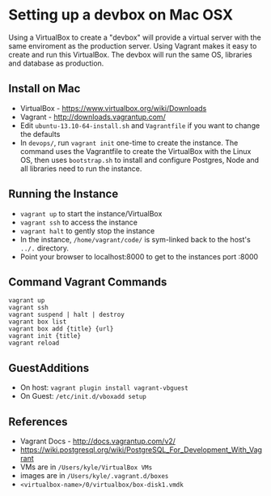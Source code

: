 # Setting up a devbox on Mac OSX
Using a VirtualBox to create a "devbox" will provide a virtual server with the same enviroment as the production server. Using Vagrant makes it easy to create and run this VirtualBox. The devbox will run the same OS, libraries and database as production.

## Install on Mac
* VirtualBox - https://www.virtualbox.org/wiki/Downloads  
* Vagrant - http://downloads.vagrantup.com/ 
* Edit `ubuntu-13.10-64-install.sh` and `Vagrantfile` if you want to change the defaults 
* In `devops/`, run `vagrant init` one-time to create the instance. The command uses the Vagrantfile to create the VirtualBox with the Linux OS, then uses `bootstrap.sh` to install and configure Postgres, Node and all libraries need to run the instance. 

## Running the Instance
* `vagrant up` to start the instance/VirtualBox
* `vagrant ssh` to access the instance
* `vagrant halt` to gently stop the instance 
* In the instance, `/home/vagrant/code/` is sym-linked back to the host's `../.` directory. 
* Point your browser to localhost:8000 to get to the instances port :8000

## Command Vagrant Commands
```
vagrant up
vagrant ssh
vagrant suspend | halt | destroy
vagrant box list
vagrant box add {title} {url}
vagrant init {title} 
vagrant reload
```

## GuestAdditions
* On host: `vagrant plugin install vagrant-vbguest`
* On Guest: `/etc/init.d/vboxadd setup`

## References 
* Vagrant Docs - http://docs.vagrantup.com/v2/
* https://wiki.postgresql.org/wiki/PostgreSQL_For_Development_With_Vagrant
* VMs are in `/Users/kyle/VirtualBox VMs`
* images are in `/Users/kyle/.vagrant.d/boxes`
* `<virtualbox-name>/0/virtualbox/box-disk1.vmdk`
